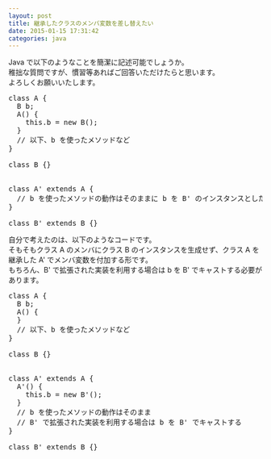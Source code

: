 ```yaml
---
layout: post
title: 継承したクラスのメンバ変数を差し替えたい
date: 2015-01-15 17:31:42
categories: java
---
```

<!-- {% raw %} -->
<p>Java で以下のようなことを簡潔に記述可能でしょうか。<br>
稚拙な質問ですが、慣習等あればご回答いただけたらと思います。<br>
よろしくお願いいたします。</p>

<pre>
class A {
  B b;
  A() {
    this.b = new B();
  }
  // 以下、b を使ったメソッドなど
}

class B {}


class A' extends A {
  // b を使ったメソッドの動作はそのままに b を B' のインスタンスとしたい
}

class B' extends B {}
</pre>

<p>自分で考えたのは、以下のようなコードです。<br>
そもそもクラス A のメンバにクラス B のインスタンスを生成せず、クラス A を継承した A' でメンバ変数を付加する形です。<br>
もちろん、B' で拡張された実装を利用する場合は b を B' でキャストする必要があります。</p>

<pre>
class A {
  B b;
  A() {
  }
  // 以下、b を使ったメソッドなど
}

class B {}


class A' extends A {
  A'() {
    this.b = new B'();
  }
  // b を使ったメソッドの動作はそのまま
  // B' で拡張された実装を利用する場合は b を B' でキャストする
}

class B' extends B {}
</pre>
<!-- {% endraw %} -->
